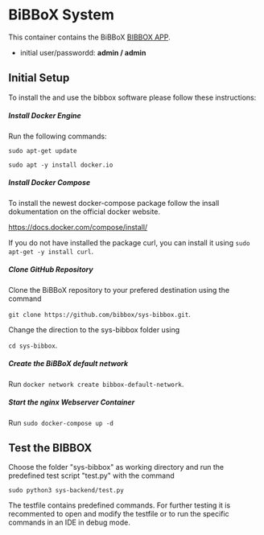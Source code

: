 # BiBBoX System

This container contains the BiBBoX [BIBBOX APP](http://bibbox.readthedocs.io/en/latest/admin-documentation/ "BIBBOX App Store"). 

* initial user/passwordd: **admin / admin**

## Initial Setup

To install the and use the bibbox software please follow these instructions:

##### Install Docker Engine

Run the following commands:

`sudo apt-get update`

`sudo apt -y install docker.io`

##### Install Docker Compose

To install the newest docker-compose package follow the insall dokumentation on the official docker website.

https://docs.docker.com/compose/install/

If you do not have installed the package curl, you can install it using `sudo apt-get -y install curl`.

##### Clone GitHub Repository

Clone the BiBBoX repository to your prefered destination using the command

`git clone https://github.com/bibbox/sys-bibbox.git`.

Change the direction to the sys-bibbox folder using

`cd sys-bibbox`.

##### Create the BiBBoX default network

Run `docker network create bibbox-default-network`.

##### Start the nginx Webserver Container

Run `sudo docker-compose up -d`

## Test the BIBBOX

Choose the folder "sys-bibbox" as working directory and run the predefined test script "test.py" with the command

`sudo python3 sys-backend/test.py`

The testfile contains predefined commands. For further testing it is recommented to open and modify the testfile or to run the specific commands in an IDE in debug mode.
